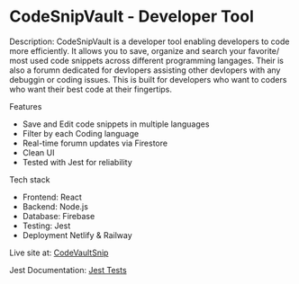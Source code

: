 # CodeSnipVault - Developer Tool

Description: CodeSnipVault is a developer tool enabling developers to code more efficiently. It allows you to save, organize and search your favorite/ most used code snippets across different programming langages. Their is also a forumn dedicated for devlopers assisting other devlopers with any debuggin or coding issues. This is built for developers who want to coders who want their best code at their fingertips. 

Features
- Save and Edit code snippets in multiple languages
- Filter by each Coding language
- Real-time forumn updates via Firestore
- Clean UI
- Tested with Jest for reliability

Tech stack
- Frontend: React
- Backend: Node.js
- Database: Firebase
- Testing: Jest
- Deployment Netlify & Railway

Live site at: [CodeVaultSnip](https://codevaultsnip.org/)

Jest Documentation: [Jest Tests](https://github.com/petera-major/code-snippet/blob/testing/src/tests/tests.md)
